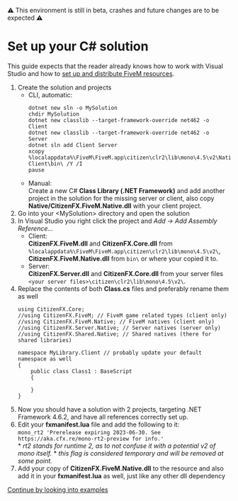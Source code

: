⚠️ This environment is still in beta, crashes and future changes are to be expected ⚠️
# Set up your C# solution
This guide expects that the reader already knows how to work with Visual Studio and how to [set up and distribute FiveM resources](https://docs.fivem.net/docs/scripting-manual/introduction/).

1. Create the solution and projects
	* CLI, automatic:  
		```
		dotnet new sln -o MySolution
		chdir MySolution
		dotnet new classlib --target-framework-override net462 -o Client
		dotnet new classlib --target-framework-override net462 -o Server
		dotnet sln add Client Server
		xcopy %localappdata%\FiveM\FiveM.app\citizen\clr2\lib\mono\4.5\v2\Native\CitizenFX.FiveM.Native.dll Client\bin\ /Y /I
		pause
		```
	* Manual:  
		Create a new C# **Class Library (.NET Framework)** and add another project in the solution for the missing server or client, also copy **Native/CitizenFX.FiveM.Native.dll** with your client project.
2. Go into your \<MySolution\> directory and open the solution
3. In Visual Studio you right click the project and *Add -> Add Assembly Reference...*
	* Client:  
		**CitizenFX.FiveM.dll** and **CitizenFX.Core.dll** from `%localappdata%\FiveM\FiveM.app\citizen\clr2\lib\mono\4.5\v2\`,
		**CitizenFX.FiveM.Native.dll** from `bin\` or where your copied it to.
	* Server:  
		**CitizenFX.Server.dll** and **CitizenFX.Core.dll** from your server files `<your server files>\citizen\clr2\lib\mono\4.5\v2\`.
4. Replace the contents of both **Class.cs** files and preferably rename them as well
	```
	using CitizenFX.Core;
	//using CitizenFX.FiveM; // FiveM game related types (client only)
	//using CitizenFX.FiveM.Native; // FiveM natives (client only)
	//using CitizenFX.Server.Native; // Server natives (server only)
	//using CitizenFX.Shared.Native; // Shared natives (there for shared libraries)
	
	namespace MyLibrary.Client // probably update your default namespace as well
	{
		public class Class1 : BaseScript
		{
			
		}
	}
	```
5. Now you should have a solution with 2 projects, targeting .NET Framework 4.6.2, and have all references correctly set up.
6. Edit your **fxmanifest.lua** file and add the following to it:  
	`mono_rt2 'Prerelease expiring 2023-06-30. See https://aka.cfx.re/mono-rt2-preview for info.'`  
	\* *rt2 stands for runtime 2, as to not confuse it with a potential v2 of mono itself.*
	\* *this flag is considered temporary and will be removed at some point.*
7. Add your copy of **CitizenFX.FiveM.Native.dll** to the resource and also add it in your **fxmanifest.lua** as well, just like any other dll dependency

[Continue by looking into examples](Examples.md)
